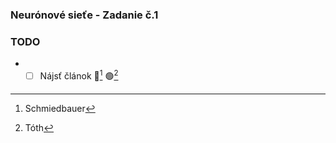 ### Neurónové sieťe - Zadanie č.1
### TODO
- - [ ] Nájsť článok 🔵[^1] 🟢[^2]
[^1]: Schmiedbauer
[^2]: Tóth

